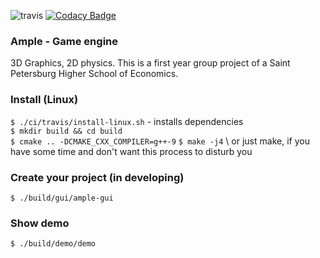 ![travis](https://travis-ci.com/Glebanister/ample.svg?branch=master) [![Codacy Badge](https://api.codacy.com/project/badge/Grade/bfb66781f2fc499ca6bbad09ed5d43c6)](https://app.codacy.com/manual/Glebanister/ample?utm_source=github.com&utm_medium=referral&utm_content=Glebanister/ample&utm_campaign=Badge_Grade_Dashboard)

### Ample - Game engine
3D Graphics, 2D physics.
This is a first year group project of a Saint Petersburg Higher School of Economics.

### Install (Linux)

`$ ./ci/travis/install-linux.sh`  - installs dependencies \
`$ mkdir build && cd build` \
`$ cmake .. -DCMAKE_CXX_COMPILER=g++-9`
`$ make -j4` \ or just make, if you have some time and don't want this process to disturb you


### Create your project (in developing)

`$ ./build/gui/ample-gui`


### Show demo

`$ ./build/demo/demo`
